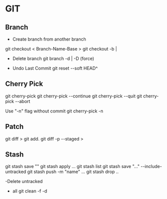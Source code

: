 # GIT

## Branch

- Create branch from another branch

git checkout < Branch-Name-Base >
git checkout -b <Branch-Name-Sub> <Branch-Name-Base> | <Tag-Name>

- Delete branch
git branch -d <Branch-Name> | -D (force)

- Undo Last Commit 
git reset --soft HEAD^

## Cherry Pick
git cherry-pick <Commit-Id>
git cherry-pick --continue
git cherry-pick --quit
git cherry-pick --abort

Use "-n" flag without commit
git cherry-pick -n  <Commit-Id>

## Patch
git diff > <Patch-Name>
git add.
git diff -p --staged >  <Patch-Name>

## Stash
git stash save "<Stash-Name>"
git stash apply ...
git stash list
git stash save "..." --include-untracked
git stash push -m "name" ...
git stash drop ..

-Delete untracked
- all
git clean -f -d
